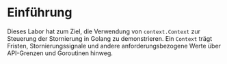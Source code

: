 # Einführung

Dieses Labor hat zum Ziel, die Verwendung von `context.Context` zur Steuerung der Stornierung in Golang zu demonstrieren. Ein `Context` trägt Fristen, Stornierungssignale und andere anforderungsbezogene Werte über API-Grenzen und Goroutinen hinweg.
